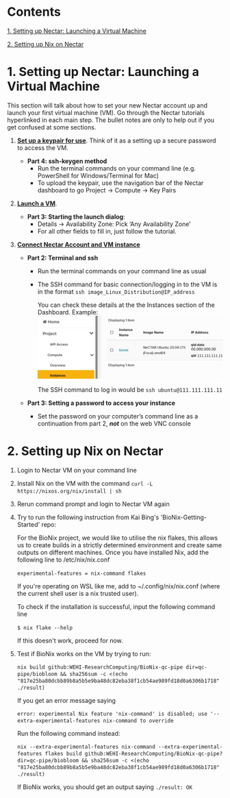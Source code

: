 # Contents

[1. Setting up Nectar: Launching a Virtual Machine](#1-setting-up-nectar-launching-a-virtual-machine)

[2. Setting up Nix on Nectar](#2-setting-up-nix-on-nectar)

# 1. Setting up Nectar: Launching a Virtual Machine

This section will talk about how to set your new Nectar account up and launch your first virtual machine (VM). Go through the Nectar tutorials hyperlinked in each main step. The bullet notes are only to help out if you get confused at some sections.

1. [**Set up a keypair for use**](https://tutorials.rc.nectar.org.au/keypairs/01-overview). Think of it as a setting up a secure password to access the VM.
    - **Part 4: ssh-keygen method**
        - Run the terminal commands on your command line (e.g. PowerShell for Windows/Terminal for Mac)
        - To upload the keypair, use the navigation bar of the Nectar dashboard to go Project → Compute → Key Pairs

2. [**Launch a VM**](https://tutorials.rc.nectar.org.au/launching-virtual-machines/01-overview). 
    - **Part 3: Starting the launch dialog**:
        - Details → Availability Zone: Pick ‘Any Availability Zone’
        - For all other fields to fill in, just follow the tutorial.

3. [**Connect Nectar Account and VM instance**](https://tutorials.rc.nectar.org.au/connecting/01-overview)
    - **Part 2: Terminal and ssh**
        - Run the terminal commands on your command line as usual
        - The SSH command for basic connection/logging in to the VM is in the format `ssh image_Linux_Distribution@IP_address`

            You can check these details at the the Instances section of the Dashboard. Example:
            ![](./md_imgs/nectar_1.jpeg)

            The SSH command to log in would be `ssh ubuntu@111.111.111.11`
            
    - **Part 3: Setting a password to access your instance**
        - Set the password on your computer’s command line as a continuation from part 2, ***not*** on the web VNC console

# 2. Setting up Nix on Nectar

1. Login to Nectar VM on your command line
2. Install Nix on the VM with the command `curl -L https://nixos.org/nix/install | sh`
3. Rerun command prompt and login to Nectar VM again
4. Try to run the following instruction from Kai Bing's 'BioNix-Getting-Started' repo:

    For the BioNix project, we would like to utilise the nix flakes, this allows us to create builds in a strictly determined environment and create same outputs on different machines. Once you have installed Nix, add the following line to /etc/nix/nix.conf

    `experimental-features = nix-command flakes`
    
    If you're operating on WSL like me, add to ~/.config/nix/nix.conf (where the current shell user is a nix trusted user).
    
    To check if the installation is successful, input the following command line
    
    `$ nix flake --help`
    
    If this doesn't work, proceed for now.
5. Test if BioNix works on the VM by trying to run:

    ```console
    nix build github:WEHI-ResearchComputing/BioNix-qc-pipe dir=qc-pipe/biobloom && sha256sum -c <(echo "817e25ba80dcbb89b8a5b5e9ba48dc82eba38f1cb54ae989fd18d0a6306b1718" ./result)
    ```

    If you get an error message saying

    ```console
    error: experimental Nix feature 'nix-command' is disabled; use '--extra-experimental-features nix-command to override
    ```
    
    Run the following command instead:
    
    ```console
    nix --extra-experimental-features nix-command --extra-experimental-features flakes build github:WEHI-ResearchComputing/BioNix-qc-pipe?dir=qc-pipe/biobloom && sha256sum -c <(echo "817e25ba80dcbb89b8a5b5e9ba48dc82eba38f1cb54ae989fd18d0a6306b1718" ./result)
    ```

    If BioNix works, you should get an output saying `./result: OK`
